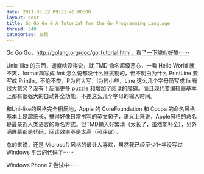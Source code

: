 ```yaml
---
date: 2011-05-12 09:21:40+00:00
layout: post
title: Go Go Go & A Tutorial for the Go Programming Language
thread: 540
categories: 文档
---
```


Go Go Go，http://golang.org/doc/go_tutorial.html，看了一下貌似好酷⋯⋯  
  
Unix-like 的东西，速度啥没得说，就 TMD 命名超级恶心，一看 Hello World 就不爽，format简写成 fmt 怎么说都没什么好挑剔的，但不明白为什么 PrintLine 要写成 Println，不伦不类，P为何大写，l为何小些，Line 这么几个字母简写成 ln 有很大意义？没有！反而更多 puzzle 和增加了阅读的障碍。而且现代变编辑器基本上都有很强大的自动补全功能，不差这么几个字母的输入时间。  
  
和Uni-like的风格完全相反地，Apple 的 CoreFoundation 和 Cocoa 的命名风格基本上是超级长，搞得好像日常书写的英文句子，语义上来说，Apple风格的命名是最亲近人类语言的命名方式。但TMD输入好繁琐（太长了，虽然能补全），另外满屏幕都是代码，阅读效率不是太高（可评议）。  
  
总的来说，还是 Microsoft 风格的最让人喜欢，虽然我已经至少1+年没写过 Windows 平台的代码了⋯⋯<!-- more -->  
  
Windows Phone 7 尝试中⋯⋯
